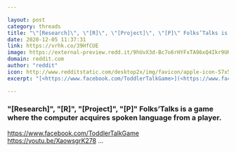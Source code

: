 ```yaml
---

layout: post
category: threads
title: "\"[Research]\", \"[R]\", \"[Project]\", \"[P]\" Folks’Talks is a game where the computer acquires spoken language from a player."
date: 2020-12-05 11:37:31
link: https://vrhk.co/39HfCUE
image: https://external-preview.redd.it/9hUvX3d-Bc7o6rHYFxTA96xQ4Ikr9UKvlnhX7l8e7RQ.jpg?width=190&height=99.4764397906&auto=webp&crop=190:99.4764397906,smart&s=716303a34186cc65101ff6810cbb58335010cee6
domain: reddit.com
author: "reddit"
icon: http://www.redditstatic.com/desktop2x/img/favicon/apple-icon-57x57.png
excerpt: "[<https://www.facebook.com/ToddlerTalkGame>](<https://www.facebook.com/ToddlerTalkGame>) [<https://youtu.be/XaowsgrK278>](<https://youtu.be/XaowsgrK278>) ..."

---
```


### "[Research]", "[R]", "[Project]", "[P]" Folks’Talks is a game where the computer acquires spoken language from a player.

[<https://www.facebook.com/ToddlerTalkGame>](<https://www.facebook.com/ToddlerTalkGame>) [<https://youtu.be/XaowsgrK278>](<https://youtu.be/XaowsgrK278>) ...